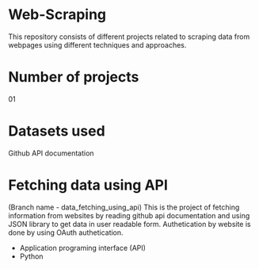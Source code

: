 # Web-Scraping
This repository consists of different projects related to scraping data from webpages using different techniques and approaches.

# Number of projects
01

# Datasets used
Github API documentation

# Fetching data using API
(Branch name - data_fetching_using_api) This is the project of fetching information from websites by reading github api documentation and using JSON library to get data in user readable form. Authetication by website is done by using OAuth authetication.
- Application programing interface (API)
- Python
